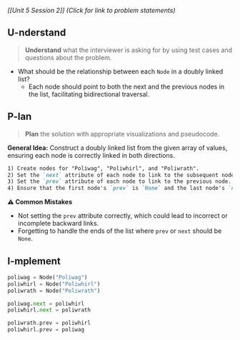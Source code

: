 *[[Unit 5 Session 2]] (Click for link to problem statements)*

## U-nderstand
 
> **Understand** what the interviewer is asking for by using test cases and questions about the problem.

- What should be the relationship between each `Node` in a doubly linked list?
  - Each node should point to both the next and the previous nodes in the list, facilitating bidirectional traversal.

## P-lan

> **Plan** the solution with appropriate visualizations and pseudocode.

**General Idea:** Construct a doubly linked list from the given array of values, ensuring each node is correctly linked in both directions.

```markdown
1) Create nodes for "Poliwag", "Poliwhirl", and "Poliwrath".
2) Set the `next` attribute of each node to link to the subsequent node.
3) Set the `prev` attribute of each node to link to the previous node.
4) Ensure that the first node's `prev` is `None` and the last node's `next` is `None`.
```

**⚠️ Common Mistakes**

- Not setting the `prev` attribute correctly, which could lead to incorrect or incomplete backward links.
- Forgetting to handle the ends of the list where `prev` or `next` should be `None`.

## I-mplement

```python
poliwag = Node("Poliwag")
poliwhirl = Node("Poliwhirl")
poliwrath = Node("Poliwrath")

poliwag.next = poliwhirl
poliwhirl.next = poliwrath

poliwrath.prev = poliwhirl
poliwhirl.prev = poliwag
```